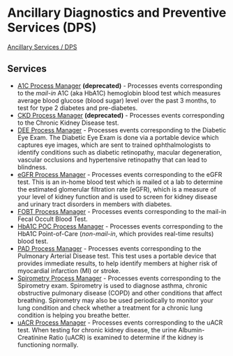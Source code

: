 # Ancillary Diagnostics and Preventive Services (DPS)

[Ancillary Services / DPS](https://cvs-hcd.atlassian.net/wiki/spaces/AncillarySvcs/overview)

## Services

- [A1C Process Manager](https://cvs-hcd.atlassian.net/wiki/spaces/AncillarySvcs/pages/51217058/A1C+Process+Manager) **(deprecated)** -
  Processes events corresponding to the *mail-in* A1C (aka HbA1C) hemoglobin blood test which measures
  average blood glucose (blood sugar) level over the past 3 months, to test for type 2 diabetes and
  pre-diabetes.
- [CKD Process Manager](https://cvs-hcd.atlassian.net/wiki/spaces/AncillarySvcs/pages/51217733/CKD+Process+Manager) **(deprecated)** -
  Processes events corresponding to the Chronic Kidney Disease test.
- [DEE Process Manager](https://cvs-hcd.atlassian.net/wiki/spaces/AncillarySvcs/pages/51219587/DEE+Process+Manager) -
  Processes events corresponding to the Diabetic Eye Exam. The Diabetic Eye Exam is done via a portable
  device which captures eye images, which are sent to trained ophthalmologists to identify conditions
  such as diabetic retinopathy, macular degeneration, vascular occlusions and hypertensive retinopathy
  that can lead to blindness.
- [eGFR Process Manager](https://cvs-hcd.atlassian.net/wiki/spaces/AncillarySvcs/pages/51222080/eGFR+Process+Manager) -
  Processes events corresponding to the eGFR test. This is an in-home blood test which is mailed ot a
  lab to determine the estimated glomerular filtration rate (eGFR), which is a measure of your level of
  kidney function and is used to screen for kidney disease and urinary tract disorders in members with
  diabetes.
- [FOBT Process Manager](https://cvs-hcd.atlassian.net/wiki/spaces/AncillarySvcs/pages/51218007/FOBT+Process+Manager) -
  Processes events corresponding to the mail-in Fecal Occult Blood Test.
- [HbA1C POC Process Manager](https://cvs-hcd.atlassian.net/wiki/spaces/AncillarySvcs/pages/51216991/HBA1CPOC+Process+Manager) -
  Processes events corresponding to the HbA1C Point-of-Care (*non-mail-in*, which provides real-time
  results) blood test.
- [PAD Process Manager](https://cvs-hcd.atlassian.net/wiki/spaces/AncillarySvcs/pages/51218199/PAD+Process+Manager) -
  Processes events corresponding to the Pulmonary Arterial Disease test. This test uses a portable
  device that provides immediate results, to help identify members at higher risk of myocardial
  infarction (MI) or stroke.
- [Spirometry Process Manager](https://cvs-hcd.atlassian.net/wiki/spaces/AncillarySvcs/pages/51218696/Spirometry+Process+Manager) -
  Processes events corresponding to the Spirometry exam. Spirometry is used to diagnose asthma, chronic
  obstructive pulmonary disease (COPD) and other conditions that affect breathing. Spirometry may also
  be used periodically to monitor your lung condition and check whether a treatment for a chronic lung
  condition is helping you breathe better.
- [uACR Process Manager](https://cvs-hcd.atlassian.net/wiki/spaces/AncillarySvcs/pages/51236767/uACR+Process+Manager) -
  Processes events corresponding to the uACR test. When testing for chronic kidney disease, the urine
  Albumin-Creatinine Ratio (uACR) is examined to determine if the kidney is functioning normally.
